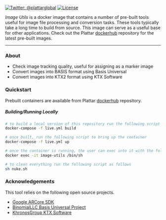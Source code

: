 [![Twitter: @plattarglobal](https://img.shields.io/badge/contact-@plattarglobal-blue.svg?style=flat)](https://twitter.com/plattarglobal)
[![License](https://img.shields.io/badge/license-Apache%202.0-blue.svg?style=flat)](LICENSE)

_Image Utils_ is a docker image that contains a number of pre-built tools useful for image file processing and conversion tasks. These tools typically take a long time to build from source. This image can serve as a useful base for other applications. Check out the Plattar [dockerhub](https://hub.docker.com/r/plattar/image-utils) repository for the latest pre-built images.

* * *

### About

-   Check image tracking quality, useful for assigning as a marker image
-   Convert images into BASIS format using Basis Universal
-   Convert images into KTX2 format using KTX Software

### Quickstart

Prebuilt containers are available from Plattar [dockerhub](https://hub.docker.com/r/plattar/image-utils) repository.

##### Building/Running Locally

```sh
# to build a local version of this repository run the following script
docker-compose -f live.yml build

# once built, run the following script to bring up the container
docker-compose -f live.yml up

# once the container is running, the user can exec into it with the following command
docker exec -it image-utils /bin/sh

# to clean everything run the following script as follows
sh nuke.sh
```

### Acknowledgements

This tool relies on the following open source projects.

-   [Google ARCore SDK](https://github.com/google-ar/arcore-android-sdk)
-   [BinomialLLC Basis Universal Project](https://github.com/binomialLLC/basis_universal)
-   [KhronosGroup KTX Software](https://github.com/KhronosGroup/KTX-Software)